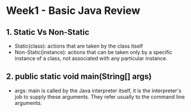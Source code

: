 # Week1 - Basic Java Review

## 1. Static Vs Non-Static
* Static(class): actions that are taken by the class itself  
* Non-Static(instance): actions that can be taken only by a specific instance of a class, not associated with any particular instance.

## 2. public static void main(String[] args)
* args: main is called by the Java interpreter itself, it is the interpreter's job to supply these arguments. They refer usually to the command line arguments.
